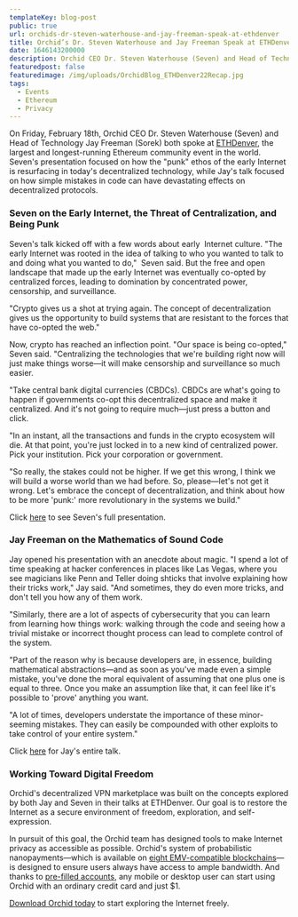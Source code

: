 ```yaml
---
templateKey: blog-post
public: true
url: orchids-dr-steven-waterhouse-and-jay-freeman-speak-at-ethdenver
title: Orchid’s Dr. Steven Waterhouse and Jay Freeman Speak at ETHDenver
date: 1646143200000
description: Orchid CEO Dr. Steven Waterhouse (Seven) and Head of Technology Jay Freeman (Sorek) both spoke at ETHDenver, the largest and longest-running Ethereum community event in the world.
featuredpost: false
featuredimage: /img/uploads/OrchidBlog_ETHDenver22Recap.jpg
tags:
  - Events
  - Ethereum
  - Privacy
---
```

On Friday, February 18th, Orchid CEO Dr. Steven Waterhouse (Seven) and Head of Technology Jay Freeman (Sorek) both spoke at [ETHDenver](https://www.ethdenver.com/), the largest and longest-running Ethereum community event in the world. Seven's presentation focused on how the "punk" ethos of the early Internet is resurfacing in today's decentralized technology, while Jay's talk focused on how simple mistakes in code can have devastating effects on decentralized protocols.

### Seven on the Early Internet, the Threat of Centralization, and Being Punk

Seven's talk kicked off with a few words about early  Internet culture. "The early Internet was rooted in the idea of talking to who you wanted to talk to and doing what you wanted to do,"  Seven said. But the free and open landscape that made up the early Internet was eventually co-opted by centralized forces, leading to domination by concentrated power, censorship, and surveillance.

"Crypto gives us a shot at trying again. The concept of decentralization gives us the opportunity to build systems that are resistant to the forces that have co-opted the web."

Now, crypto has reached an inflection point. "Our space is being co-opted," Seven said. "Centralizing the technologies that we're building right now will just make things worse—it will make censorship and surveillance so much easier.

"Take central bank digital currencies (CBDCs). CBDCs are what's going to happen if governments co-opt this decentralized space and make it centralized. And it's not going to require much—just press a button and click.

"In an instant, all the transactions and funds in the crypto ecosystem will die. At that point, you're just locked in to a new kind of centralized power. Pick your institution. Pick your corporation or government.

"So really, the stakes could not be higher. If we get this wrong, I think we will build a worse world than we had before. So, please—let's not get it wrong. Let's embrace the concept of decentralization, and think about how to be more 'punk:' more revolutionary in the systems we build."

Click [here](https://www.youtube.com/watch?v=E30HjlaI8yY&ab_channel=ETHDenver) to see Seven's full presentation.

### Jay Freeman on the Mathematics of Sound Code

Jay opened his presentation with an anecdote about magic. "I spend a lot of time speaking at hacker conferences in places like Las Vegas, where you see magicians like Penn and Teller doing shticks that involve explaining how their tricks work," Jay said. "And sometimes, they do even more tricks, and don't tell you how any of them work.

"Similarly, there are a lot of aspects of cybersecurity that you can learn from learning how things work: walking through the code and seeing how a trivial mistake or incorrect thought process can lead to complete control of the system.

"Part of the reason why is because developers are, in essence, building mathematical abstractions—and as soon as you've made even a simple mistake, you've done the moral equivalent of assuming that one plus one is equal to three. Once you make an assumption like that, it can feel like it's possible to 'prove' anything you want.

"A lot of times, developers understate the importance of these minor-seeming mistakes. They can easily be compounded with other exploits to take control of your entire system."

Click [here](https://www.youtube.com/watch?v=Wl81stQxIsw&ab_channel=ETHDenver) for Jay's entire talk.

### Working Toward Digital Freedom

Orchid's decentralized VPN marketplace was built on the concepts explored by both Jay and Seven in their talks at ETHDenver. Our goal is to restore the Internet as a secure environment of freedom, exploration, and self-expression.

In pursuit of this goal, the Orchid team has designed tools to make Internet privacy as accessible as possible. Orchid's system of probabilistic nanopayments—which is available on [eight EMV-compatible blockchains](https://blog.orchid.com/orchid-nanopayments-now-streaming-on-8-blockchains/)—is designed to ensure users always have access to ample bandwidth. And thanks to [pre-filled accounts](https://docs.orchid.com/en/v0.9.23/accounts/), any mobile or desktop user can start using Orchid with an ordinary credit card and just $1.

[Download Orchid today](https://www.orchid.com/download) to start exploring the Internet freely.
